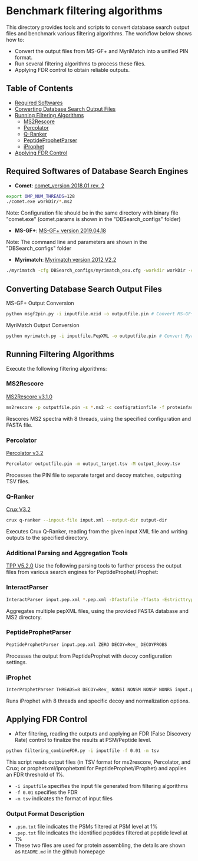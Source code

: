 # Benchmark filtering algorithms
This directory provides tools and scripts to convert database search output files and benchmark various filtering algorithms. The workflow below shows how to:
  * Convert the output files from MS-GF+ and MyriMatch into a unified PIN format.
  * Run several filtering algorithms to process these files.
  * Applying FDR control to obtain reliable outputs.

## Table of Contents
- [Required Softwares](#required-softwares-of-database-search-engines)
- [Converting Database Search Output Files](#converting-database-search-output-files)
- [Running Filtering Algorithms](#running-filtering-algorithms)
  - [MS2Rescore](#MS2Rescore )
  - [Percolator](#Percolator)
  - [Q-Ranker ](#Q-Ranker)
  - [PeptideProphetParser](#PeptideProphetParser)
  - [iProphet](#iProphet)
- [Applying FDR Control](#applying-fdr-control)

## Required Softwares of Database Search Engines
* **Comet**: [comet_version 2018.01 rev. 2](https://sourceforge.net/projects/comet-ms/files/)
```bash
export OMP_NUM_THREADS=128
./comet.exe workDir/*.ms2
```
Note: Configuration file should be in the same directory with binary file "comet.exe" (comet.params is shown in the "DBSearch_configs" folder)
* **MS-GF+**: [MS-GF+ version 2019.04.18](https://github.com/MSGFPlus/msgfplus/releases?page=2)

Note: The command line and parameters are shown in the "DBSearch_configs" folder
* **Myrimatch**: [Myrimatch version 2012 V2.2](https://toolshed.g2.bx.psu.edu/repository?repository_id=56435341be559b83&changeset_revision=10c31f39528d)
```bash
./myrimatch -cfg DBSearch_configs/myrimatch_osu.cfg -workdir workDir -cpus 128 workDir/*.ms2
```

## Converting Database Search Output Files
MS-GF+ Output Conversion
```bash
python msgf2pin.py -i inputfile.mzid -o outputfile.pin # Convert MS-GF+ mzIdentML file to PIN format
```
MyriMatch Output Conversion
```bash
python myrimatch.py -i inputfile.PepXML -o outputfile.pin # Convert MyriMatch pepXML file to PIN format
```
## Running Filtering Algorithms
Execute the following filtering algorithms:
### MS2Rescore 
[MS2Rescore v3.1.0](https://github.com/compomics/ms2rescore/releases)
```bash
ms2rescore -p outputfile.pin -s *.ms2 -c configrationfile -f proteinfastafile -n 8
```
Rescores MS2 spectra with 8 threads, using the specified configuration and FASTA file.

### Percolator
[Percolator v3.2](https://github.com/percolator/percolator/releases?page=2)
```bash 
Percolator outputfile.pin -m output_target.tsv -M output_decoy.tsv
```
Processes the PIN file to separate target and decoy matches, outputting TSV files.
### Q-Ranker 
[Crux V3.2](https://crux.ms/download.html) 
```bash
crux q-ranker --inpout-file input.xml --output-dir output-dir
```
Executes Crux Q-Ranker, reading from the given input XML file and writing outputs to the specified directory.
### Additional Parsing and Aggregation Tools
[TPP V5.2.0](http://tools.proteomecenter.org/wiki/index.php?title=Software:TPP)
Use the following parsing tools to further process the output files from various search engines for PeptideProphet/iProphet:
### InteractParser
```bash
InteractParser input.pep.xml *.pep.xml -Dfastafile -Tfasta -Estricttrypsin -a/ms2_dir/
```
Aggregates multiple pepXML files, using the provided FASTA database and MS2 directory.
### PeptideProphetParser
```bash
PeptideProphetParser input.pep.xml ZERO DECOY=Rev_ DECOYPROBS
```
Processes the output from PeptideProphet with decoy configuration settings.
### iProphet
```bash
InterProphetParser THREADS=8 DECOY=Rev_ NONSI NONSM NONSP NONRS input.pep.xml iProphet.pep.xml
```
Runs iProphet with 8 threads and specific decoy and normalization options.

## Applying FDR Control
* After filtering, reading the outputs and applying an FDR (False Discovery Rate) control to finalize the results at PSM/Peptide level.

```bash
python filtering_combineFDR.py -i inputfile -f 0.01 -m tsv 
```
This script reads output files (in TSV format for ms2rescore, Percolator, and Crux; or prophetxml/iprophetxml for PeptideProphet/iProphet) and applies an FDR threshold of 1%.
  * `-i inputfile` specifies the input file generated from filtering algorithms
  * `-f 0.01` specifies the FDR
  * `-m tsv` indicates the format of input files

### Output Format Description
  * `.psm.txt` file indicates the PSMs filtered at PSM level at 1%
  * `.pep.txt` file indicates the identified peptides filtered at peptide level at 1%
  * These two files are used for protein assembling, the details are shown as `README.md` in the github homepage
